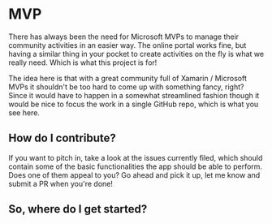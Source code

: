 # MVP

There has always been the need for Microsoft MVPs to manage their community activities in an easier way. The online portal works fine, but having a similar thing in your pocket to create activities on the fly is what we really need. Which is what this project is for!

The idea here is that with a great community full of Xamarin / Microsoft MVPs it shouldn't be too hard to come up with something fancy, right? Since it would have to happen in a somewhat streamlined fashion though it would be nice to focus the work in a single GitHub repo, which is what you see here.

How do I contribute?
--
If you want to pitch in, take a look at the issues currently filed, which should contain some of the basic functionalities the app should be able to perform. Does one of them appeal to you? Go ahead and pick it up, let me know and submit a PR when you're done!

So, where do I get started?
--

